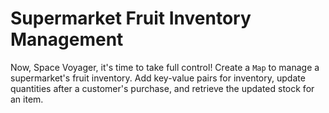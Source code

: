 # Supermarket Fruit Inventory Management

Now, Space Voyager, it's time to take full control! Create a `Map` to manage a supermarket's fruit inventory. Add key-value pairs for inventory, update quantities after a customer's purchase, and retrieve the updated stock for an item.